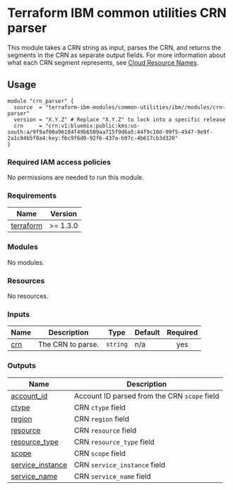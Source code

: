 # Terraform IBM common utilities CRN parser

This module takes a CRN string as input, parses the CRN, and returns the segments in the CRN as separate output fields. For more information about what each CRN segment represents, see [Cloud Resource Names](https://cloud.ibm.com/docs/account?topic=account-crn).

## Usage

```hcl
module "crn_parser" {
  source  = "terraform-ibm-modules/common-utilities/ibm//modules/crn-parser"
  version = "X.Y.Z" # Replace "X.Y.Z" to lock into a specific release
  crn     = "crn:v1:bluemix:public:kms:us-south:a/9f9af00a96104f49b6509aa715f9d6a5:44f9c10d-99f5-4547-9e9f-2a1c84b5f0a4:key:f6c9f6d0-92f6-437a-b97c-4b617cb3d320"
}
```

### Required IAM access policies

No permissions are needed to run this module.

<!-- The following content is automatically populated by the pre-commit hook -->
<!-- BEGINNING OF PRE-COMMIT-TERRAFORM DOCS HOOK -->
### Requirements

| Name | Version |
|------|---------|
| <a name="requirement_terraform"></a> [terraform](#requirement\_terraform) | >= 1.3.0 |

### Modules

No modules.

### Resources

No resources.

### Inputs

| Name | Description | Type | Default | Required |
|------|-------------|------|---------|:--------:|
| <a name="input_crn"></a> [crn](#input\_crn) | The CRN to parse. | `string` | n/a | yes |

### Outputs

| Name | Description |
|------|-------------|
| <a name="output_account_id"></a> [account\_id](#output\_account\_id) | Account ID parsed from the CRN `scope` field |
| <a name="output_ctype"></a> [ctype](#output\_ctype) | CRN `ctype` field |
| <a name="output_region"></a> [region](#output\_region) | CRN `region` field |
| <a name="output_resource"></a> [resource](#output\_resource) | CRN `resource` field |
| <a name="output_resource_type"></a> [resource\_type](#output\_resource\_type) | CRN `resource_type` field |
| <a name="output_scope"></a> [scope](#output\_scope) | CRN `scope` field |
| <a name="output_service_instance"></a> [service\_instance](#output\_service\_instance) | CRN `service_instance` field |
| <a name="output_service_name"></a> [service\_name](#output\_service\_name) | CRN `service_name` field |
<!-- END OF PRE-COMMIT-TERRAFORM DOCS HOOK -->
